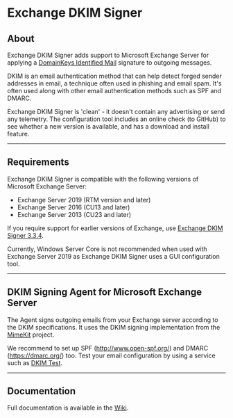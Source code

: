 ﻿# Exchange DKIM Signer

## About

Exchange DKIM Signer adds support to Microsoft Exchange Server for applying a [DomainKeys Identified Mail](https://en.wikipedia.org/wiki/DomainKeys_Identified_Mail) signature to outgoing messages.

DKIM is an email authentication method that can help detect forged sender addresses in email, a technique often used in phishing and email spam. It's often used along with other email authentication methods such as SPF and DMARC.

Exchange DKIM Signer is 'clean' - it doesn't contain any advertising or send any telemetry. The configuration tool includes an online check (to GitHub) to see whether a new version is available, and has a download and install feature.

---

## Requirements

Exchange DKIM Signer is compatible with the following versions of Microsoft Exchange Server:
* Exchange Server 2019 (RTM version and later)
* Exchange Server 2016 (CU13 and later)
* Exchange Server 2013 (CU23 and later)

If you require support for earlier versions of Exchange, use [Exchange DKIM Signer 3.3.4](https://github.com/Pro/dkim-exchange/releases/tag/v3.3.4).

Currently, Windows Server Core is not recommended when used with Exchange Server 2019 as Exchange DKIM Signer uses a GUI configuration tool.

---

## DKIM Signing Agent for Microsoft Exchange Server

The Agent signs outgoing emails from your Exchange server according to the DKIM specifications. It uses the DKIM signing implementation from the [MimeKit](http://www.mimekit.net/) project.

We recommend to set up SPF (http://www.open-spf.org/) and DMARC (https://dmarc.org/) too. Test your email configuration by using a service such as [DKIM Test](https://www.appmaildev.com/en/dkim).

---

## Documentation

Full documentation is available in the [Wiki](https://github.com/Pro/dkim-exchange/wiki).